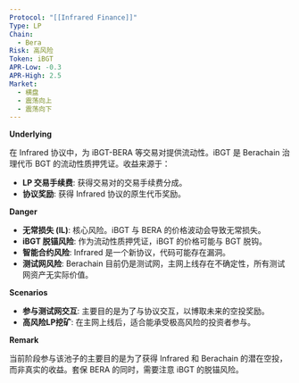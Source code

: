 ```yaml
---
Protocol: "[[Infrared Finance]]"
Type: LP
Chain:
  - Bera
Risk: 高风险
Token: iBGT
APR-Low: -0.3
APR-High: 2.5
Market:
  - 横盘
  - 震荡向上
  - 震荡向下
---
```

**Underlying**

在 Infrared 协议中，为 iBGT-BERA 等交易对提供流动性。iBGT 是 Berachain 治理代币 BGT 的流动性质押凭证。收益来源于：
- **LP 交易手续费**: 获得交易对的交易手续费分成。
- **协议奖励**: 获得 Infrared 协议的原生代币奖励。

**Danger**

- **无常损失 (IL)**: 核心风险。iBGT 与 BERA 的价格波动会导致无常损失。
- **iBGT 脱锚风险**: 作为流动性质押凭证，iBGT 的价格可能与 BGT 脱钩。
- **智能合约风险**: Infrared 是一个新协议，代码可能存在漏洞。
- **测试网风险**: Berachain 目前仍是测试网，主网上线存在不确定性，所有测试网资产无实际价值。

**Scenarios**

- **参与测试网交互**: 主要目的是为了与协议交互，以博取未来的空投奖励。
- **高风险LP挖矿**: 在主网上线后，适合能承受极高风险的投资者参与。

**Remark**

当前阶段参与该池子的主要目的是为了获得 Infrared 和 Berachain 的潜在空投，而非真实的收益。套保 BERA 的同时，需要注意 iBGT 的脱锚风险。
